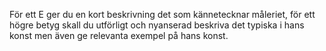 För ett E ger du en kort beskrivning det som kännetecknar måleriet, för ett högre betyg skall du utförligt och nyanserad beskriva det typiska i hans konst men även ge relevanta exempel på hans konst.